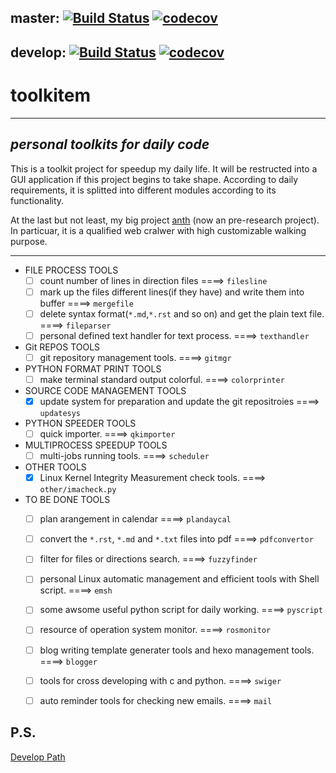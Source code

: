 ## master:    [![Build Status](https://travis-ci.org/edonyM/toolkitem.svg?branch=master)](https://travis-ci.org/edonyM/toolkitem)    [![codecov](https://codecov.io/gh/edonyM/toolkitem/branch/master/graph/badge.svg)](https://codecov.io/gh/edonyM/toolkitem)

## develop:   [![Build Status](https://travis-ci.org/edonyM/toolkitem.svg?branch=develop)](https://travis-ci.org/edonyM/toolkitem)    [![codecov](https://codecov.io/gh/edonyM/toolkitem/branch/develop/graph/badge.svg)](https://codecov.io/gh/edonyM/toolkitem)

# toolkitem

----

## ***personal toolkits for daily code***

This is a toolkit project for speedup my daily life. It will be restructed into a GUI application if this project begins to take shape.
According to daily requirements, it is splitted into different modules according to its functionality.

At the last but not least, my big project [anth](https://github.com/edonyM/anth) (now an pre-research project). In particuar, it is a qualified web cralwer with high customizable walking purpose.

----

- FILE PROCESS TOOLS
    - [ ] count number of lines in direction files  ====>  `filesline`
    - [ ] mark up the files different lines(if they have) and write them into buffer  ====>  `mergefile`
    - [ ] delete syntax format(`*.md`,`*.rst` and so on) and get the plain text file.   ====>  `fileparser`
    - [ ] personal defined text handler for text process.  ====>  `texthandler`
- Git REPOS TOOLS
    - [ ] git repository management tools. ====> `gitmgr`
- PYTHON FORMAT PRINT TOOLS
    - [ ] make terminal standard output colorful. ====> `colorprinter`
- SOURCE CODE MANAGEMENT TOOLS
    - [x] update system for preparation and update the git repositroies  ====>  `updatesys`
- PYTHON SPEEDER TOOLS
    - [ ] quick importer. ====> `qkimporter`
- MULTIPROCESS SPEEDUP TOOLS
    - [ ] multi-jobs running tools. ====> `scheduler`
- OTHER TOOLS
    - [x] Linux Kernel Integrity Measurement check tools. ====> `other/imacheck.py`
- TO BE DONE TOOLS
    - [ ] plan arangement in calendar  ====>  `plandaycal`
    - [ ] convert the `*.rst`, `*.md` and `*.txt` files into pdf  ====>  `pdfconvertor`
    - [ ] filter for files or directions search.  ====>  `fuzzyfinder`
    - [ ] personal Linux automatic management and efficient tools with Shell script.  ====> `emsh`
    - [ ] some awsome useful python script for daily working.  ====>  `pyscript`
    - [ ] resource of operation system monitor.  ====> `rosmonitor`
    - [ ] blog writing template generater tools and hexo management tools. ====> `blogger`
    - [ ] tools for cross developing with c and python. ====> `swiger`
    - [ ] auto reminder tools for checking new emails. ====> `mail`


P.S.
------
[Develop Path](./DEVELOP.md)
